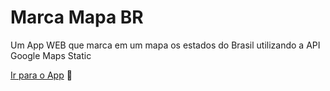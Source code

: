 # Marca Mapa BR
 Um App WEB que marca em um mapa os estados do Brasil utilizando a API Google Maps Static

<p><a href='https://s1lviuz.github.io/Marca-Mapa-BR/' target="_blank">Ir para o App</a> 🚀</p>

